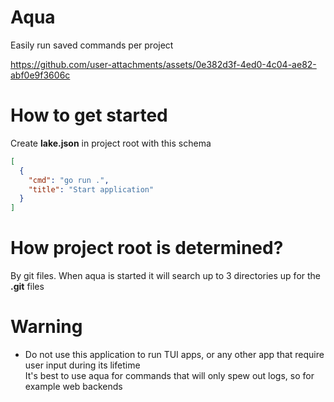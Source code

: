 # Aqua

Easily run saved commands per project

https://github.com/user-attachments/assets/0e382d3f-4ed0-4c04-ae82-abf0e9f3606c

# How to get started

Create **lake.json** in project root with this schema

```json
[
  {
    "cmd": "go run .",
    "title": "Start application"
  }
]
```

# How project root is determined?
By git files. When aqua is started it will search up to 3 directories up for the **.git** files

# Warning
* Do not use this application to run TUI apps, or any other app that require user input during its lifetime<br>
It's best to use aqua for commands that will only spew out logs, so for example web backends

